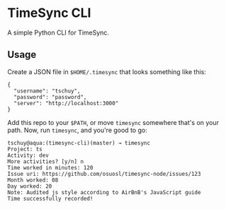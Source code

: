 # TimeSync CLI

A simple Python CLI for TimeSync.

## Usage

Create a JSON file in ``$HOME/.timesync`` that looks something like this:

```
{
  "username": "tschuy",
  "password": "password",
  "server": "http://localhost:3000"
}
```

Add this repo to your ``$PATH``, or move ``timesync`` somewhere that's on your
path. Now, run ``timesync``, and you're good to go:

```
tschuy@aqua:(timesync-cli)(master) → timesync
Project: ts
Activity: dev
More activities? [y/n] n
Time worked in minutes: 120
Issue uri: https://github.com/osuosl/timesync-node/issues/123
Month worked: 08
Day worked: 20
Note: Audited js style according to AirBnB's JavaScript guide
Time successfully recorded!
```
